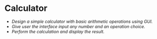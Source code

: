 # Calculator
- *Design a simple calculator with basic arithmetic operations using GUI.*
- *Give user the interface input any number and an operation choice.*
- *Perform the calculation and display the result.*
